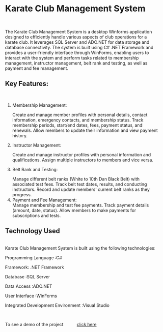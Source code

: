 <H1>Karate Club Management System</H1>
<br>
<p>The Karate Club Management System is a desktop Winforms application designed to efficiently handle various aspects of club operations for a karate club.
  It leverages SQL Server and ADO.NET for data storage and database connectivity. The system is built using C# .NET Framework and provides a user-friendly interface through WinForms,
  enabling users to interact with the system and perform tasks related to membership management, instructor management, belt rank and testing, as well as payment and fee management.</p>

<H2>Key Features:</H2>
<br>
<ol>
<LI><p>Membership Management:</LI>
Create and manage member profiles with personal details, contact information, emergency contacts, and membership status.
Track membership periods, start/end dates, fees, payment status, and renewals.
Allow members to update their information and view payment history.
<LI><p>Instructor Management:</LI>
Create and manage instructor profiles with personal information and qualifications.
Assign multiple instructors to members and vice versa.
<LI><p>Belt Rank and Testing:</LI>
Manage different belt ranks (White to 10th Dan Black Belt) with associated test fees.
Track belt test dates, results, and conducting instructors.
Record and update members' current belt ranks as they progress.
<LI>Payment and Fee Management:</LI>
Manage membership and test fee payments.
Track payment details (amount, date, status).
Allow members to make payments for subscriptions and tests.
</ol>
<H2> Technology Used </H2>
</br>
Karate Club Management System is built using the following technologies:
<p>Programming Language :C#</p>
<p>Framework: .NET Framework</p>
<p>Database :SQL Server</p>
<p>Data Access :ADO.NET</p>
<p>User Interface :WinForms</p>
<p>Integrated Development Environment :Visual Studio</p>
</br>
<p>To see a demo of the project <a style="margin-left: 40px;" target="_blank" href="https://youtu.be/02yzk_lNyPg">click here</a></p>
